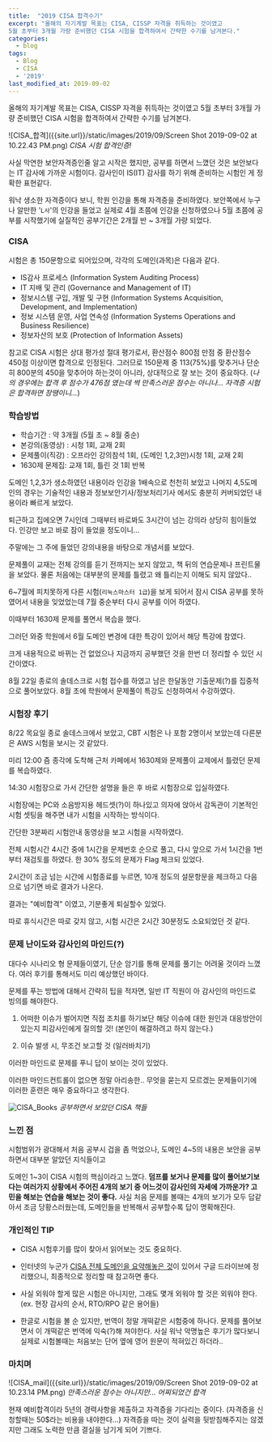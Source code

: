 ```yaml
---
title:  "2019 CISA 합격수기"
excerpt: "올해의 자기계발 목표는 CISA, CISSP 자격을 취득하는 것이였고
5월 초부터 3개월 가량 준비했던 CISA 시험을 합격하여서 간략한 수기를 남겨본다."
categories:
  - blog
tags:
  - Blog
  - CISA
  - '2019'
last_modified_at: 2019-09-02
---
```


올해의 자기계발 목표는 CISA, CISSP 자격을 취득하는 것이였고
5월 초부터 3개월 가량 준비했던 CISA 시험을 합격하여서 간략한 수기를 남겨본다.

![CISA_합격]({{site.url}}/static/images/2019/09/Screen Shot 2019-09-02 at 10.22.43 PM.png)
*CISA 시험 합격인증!*

사실 막연한 보안자격증인줄 알고 시작은 했지만, 공부를 하면서 느꼈던 것은
보안보다는 IT 감사에 가까운 시험이다. 감사인이 IS(IT) 감사를 하기 위해 준비하는 시험인 게 정확한 표현같다.

워낙 생소한 자격증이다 보니, 학원 인강을 통해 자격증을 준비하였다. 보안쪽에서 누구나 알만한 '`L사`'의 인강을 들었고 실제로 4월 초쯤에 인강을 신청하였으나 5월 초쯤에 공부를 시작했기에 실질적인 공부기간은 2개월 반 ~ 3개월 가량 되었다.

### CISA

시험은 총 150문항으로 되어있으며, 각각의 도메인(과목)은 다음과 같다.
- IS감사 프로세스 (Information System Auditing Process)
- IT 지배 및 관리 (Governance and Management of IT)
- 정보시스템 구입, 개발 및 구현 (Information Systems Acquisition, Development, and Implementation)
- 정보 시스템 운영, 사업 연속성 (Information Systems Operations and Business Resilience)
- 정보자산의 보호 (Protection of Information Assets)

참고로 CISA 시험은 상대 평가성 절대 평가로서, 환산점수 800점 만점 중 환산점수 450점 이상이면 합격으로 인정된다. 그러므로 150문제 중 113(75%)를 맞추거나 단순히 800분의 450을 맞추어야 하는것이 아니라, 상대적으로 잘 보는 것이 중요하다. (*나의 경우에는 합격 후 점수가 476점 였는데 썩 만족스러운 점수는 아니나... 자격증 시험은 합격하면 장땡이니...*)

### 학습방법

- 학습기간 : 약 3개월 (5월 초 ~ 8월 중순)
- 본강의(동영상) : 시청 1회, 교재 2회
- 문제풀이(직강) : 오프라인 강의참석 1회, (도메인 1,2,3만)시청 1회, 교재 2회
- 1630제 문제집: 교재 1회, 틀린 것 1회 반복

도메인 1,2,3가 생소하였던 내용이라 인강을 1배속으로 천천히 보았고 나머지 4,5도메인의 경우는 기술적인 내용과 정보보안기사/정보처리기사 에서도 충분히 커버되었던 내용이라 빠르게 보았다.

퇴근하고 집에오면 7시인데 그때부터 바로봐도 3시간이 넘는 강의라 상당히 힘이들었다. 인강만 보고 바로 잠이 들었을 정도이니...

주말에는 그 주에 들었던 강의내용을 바탕으로 개념서를 보았다.

문제풀이 교재는 전체 강의를 듣기 전까지는 보지 않았고, 책 뒤의 연습문제나 프린트물을 보았다. 물론 처음에는 대부분의 문제를 틀렸고 왜 틀리는지 이해도 되지 않았다..

6~7월에 피치못하게 다른 시험(`리눅스마스터 1급`)을 보게 되어서 잠시 CISA 공부를 못하였어서 내용을 잊었었는데 7월 중순부터 다시 공부를 이어 하였다.

이때부터 1630제 문제를 풀면서 복습을 했다.

그러던 와중 학원에서 6월 도메인 변경에 대한 특강이 있어서 해당 특강에 참였다.

크게 내용적으로 바뀌는 건 없었으나 지금까지 공부했던 것을 한번 더 정리할 수 있던 시간이였다.

8월 22일 종로의 솔데스크로 시험 접수를 하였고 남은 한달동안 기출문제(?)를 집중적으로 풀어보았다. 8월 초에 학원에서 문제풀이 특강도 신청하여서 수강하였다.

### 시험장 후기

8/22 목요일 종로 솔데스크에서 보았고, CBT 시험은 나 포함 2명이서 보았는데 다른분은 AWS 시험을 보시는 것 같았다.

미리 12:00 즘 종각에 도착해 근처 카페에서 1630제와 문제풀이 교제에서 틀렸던 문제를 복습하였다.

14:30 시험장으로 가서 간단한 설명을 들은 후 바로 시험장으로 입실하였다.

시험장에는 PC와 소음방지용 헤드셋(?)이 하나있고 의자에 앉아서 감독관이 기본적인 시험 셋팅을 해주면 내가 시험을 시작하는 방식이다.

간단한 3분짜리 시험안내 동영상을 보고 시험을 시작하였다.

전체 시험시간 4시간 중에 1시간을 문제번호 순으로 풀고, 다시 앞으로 가서 1시간을 1번부터 재검토를 하였다. 한 30% 정도의 문제가 Flag 체크되 있었다.

2시간이 조금 넘는 시간에 시험종료를 누르면, 10개 정도의 설문항문을 체크하고 다음으로 넘기면 바로 결과가 나온다.

결과는 "예비합격" 이였고, 기분좋게 퇴실할수 있었다.

따로 휴식시간은 따로 갖지 않고, 시험 시간은 2시간 30분정도 소요되었던 것 같다.

### 문제 난이도와 감사인의 마인드(?)

대다수 시나리오 형 문제들이였기, 단순 암기를 통해 문제를 풀기는 어려울 것이라 느꼈다. 여러 후기를 통해서도 미리 예상했던 바이다.

문제를 푸는 방법에 대해서 간략히 팁을 적자면, 일반 IT 직원이 아
감사인의 마인드로 빙의를 해야한다.

1) 어떠한 이슈가 벌어지면 직접 조치를 하기보단 해당 이슈에 대한 원인과 대응방안이 있는지 피감사인에게 질의할 것! (본인이 해결하려고 하지 않는다.)

2) 이슈 발생 시, 무조건 보고할 것 (일러바치기)

이러한 마인드로 문제를 푸니 답이 보이는 것이 있었다.

이러한 마인드컨트롤이 없으면 정말 아리송한.. 무엇을 묻는지 모르겠는 문제들이기에 이러한 훈련은 매우 중요하다고 생각한다.

![CISA_Books]({{site.url}}/static/images/2019/09/KakaoTalk_Photo_2019-09-02-22-47-53.jpeg)
*공부하면서 보았던 CISA 책들*

### 느낀 점

시험범위가 광대해서 처음 공부시 겁을 좀 먹었으나, 도메인 4~5의 내용은 보안을 공부하면서 대부분 알았던 지식들이고

도메인 1~3이 CISA 시험의 핵심이라고 느꼈다. **덤프를 보거나 문제를 많이 풀어보기보다는 여러가지 상황에서 주어진 4개의 보기 중 어느것이 감사인의 자세에 가까운가? 고민을 해보는 연습을 해보는 것이 좋다.** 사실 처음 문제를 볼때는 4개의 보기가 모두 답같아서 조금 당황스러웠는데, 도메인들을 반복해서 공부할수록 답이 명확해진다.

###  개인적인 TIP

- CISA 시험후기를 많이 찾아서 읽어보는 것도 중요하다.

- 인터넷의 누군가 [CISA 전체 도메인을 요약해놓은 것](https://drive.google.com/open?id=1eh06d92WlwH8X-tbzwsccFMVNW_01YbsqJnRn1Yd104)이 있어서 구글 드라이브에 정리했으니, 최종적으로 정리할 때 참고하면 좋다.

- 사실 외워야 할게 많은 시험은 아니지만, 그래도 몇개 외워야 할 것은 외워야 한다. (ex. 현장 감사의 순서, RTO/RPO 같은 용어들)

- 한글로 시험을 볼 순 있지만, 번역이 정말 개떡같은 시험중에 하나다. 문제를 풀어보면서 이 개떡같은 번역에 익숙(?)해 져야한다. 사실 워낙 악명높은 후기가 많다보니 실제로 시험볼때는 처음보는 단어 옆에 영어 원문이 적혀있긴 하더라..

###  마치며

![CISA_mail]({{site.url}}/static/images/2019/09/Screen Shot 2019-09-02 at 10.23.14 PM.png)
*만족스러운 점수는 아니지만... 어찌되었건 합격*

현재 예비합격이라 5년의 경력사항을 제출하고 자격증을 기다리는 중이다. (자격증을 신청할때는 50$라는 비용을 내야한다...) 자격증을 따는 것이 실력을 뒷받침해주지는 않겠지만 그래도 노력한 만큼 결실을 남기게 되어 기쁘다.
